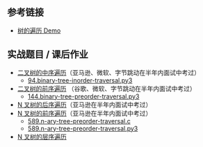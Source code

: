 参考链接
----

*   [树的遍历 Demo](https://visualgo.net/zh/bst)

实战题目 / 课后作业
-----------

*   [二叉树的中序遍历](https://leetcode-cn.com/problems/binary-tree-inorder-traversal/)（亚马逊、微软、字节跳动在半年内面试中考过）
    *   [94.binary-tree-inorder-traversal.py3](94.binary-tree-inorder-traversal.py3)
*   [二叉树的前序遍历](https://leetcode-cn.com/problems/binary-tree-preorder-traversal/) （谷歌、微软、字节跳动在半年内面试中考过）
    *   [144.binary-tree-preorder-traversal.py3](144.binary-tree-preorder-traversal.py3)
*   [N 叉树的后序遍历](https://leetcode-cn.com/problems/n-ary-tree-postorder-traversal/)（亚马逊在半年内面试中考过）
*   [N 叉树的前序遍历](https://leetcode-cn.com/problems/n-ary-tree-preorder-traversal/description/)（亚马逊在半年内面试中考过）
    *   [589.n-ary-tree-preorder-traversal.c](589.n-ary-tree-preorder-traversal.c)
    *   [589.n-ary-tree-preorder-traversal.py3](589.n-ary-tree-preorder-traversal.py3)
*   [N 叉树的层序遍历](https://leetcode-cn.com/problems/n-ary-tree-level-order-traversal/)
